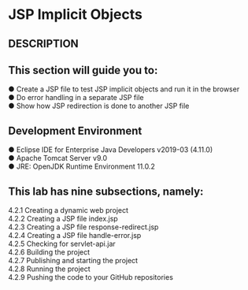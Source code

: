 # JSP Implicit Objects
## DESCRIPTION

## This section will guide you to:

● Create a JSP file to test JSP implicit objects and run it in the browser\
● Do error handling in a separate JSP file\
● Show how JSP redirection is done to another JSP file

 

## Development Environment

● Eclipse IDE for Enterprise Java Developers v2019-03 (4.11.0)\
● Apache Tomcat Server v9.0\
● JRE: OpenJDK Runtime Environment 11.0.2

 

## This lab has nine subsections, namely:

4.2.1 Creating a dynamic web project\
4.2.2 Creating a JSP file index.jsp\
4.2.3 Creating a JSP file response-redirect.jsp\
4.2.4 Creating a JSP file handle-error.jsp\
4.2.5 Checking for servlet-api.jar\
4.2.6 Building the project\
4.2.7 Publishing and starting the project\
4.2.8 Running the project\
4.2.9 Pushing the code to your GitHub repositories
